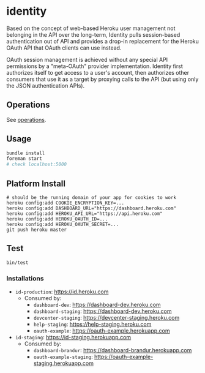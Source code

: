 # identity

Based on the concept of web-based Heroku user management not belonging in the API over the long-term, Identity pulls session-based authentication out of API and provides a drop-in replacement for the Heroku OAuth API that OAuth clients can use instead.

OAuth session management is achieved without any special API permissions by a "meta-OAuth" provider implementation. Identity first authorizes itself to get access to a user's account, then authorizes other consumers that use it as a target by proxying calls to the API (but using only the JSON authentication APIs).

## Operations

See [operations](https://github.com/heroku/identity/tree/master/operations.md).

## Usage

``` bash
bundle install
foreman start
# check localhost:5000
```

## Platform Install

```
# should be the running domain of your app for cookies to work
heroku config:add COOKIE_ENCRYPTION_KEY=...
heroku config:add DASHBOARD_URL="https://dashboard.heroku.com"
heroku config:add HEROKU_API_URL="https://api.heroku.com"
heroku config:add HEROKU_OAUTH_ID=...
heroku config:add HEROKU_OAUTH_SECRET=...
git push heroku master
```

## Test

``` bash
bin/test
```

### Installations

* `id-production`: https://id.heroku.com
    * Consumed by:
        * `dashboard-dev`: https://dashboard-dev.heroku.com
        * `dashboard-staging`: https://dashboard-dev.heroku.com
        * `devcenter-staging`: https://devcenter-staging.heroku.com
        * `help-staging`: https://help-staging.heroku.com
        * `oauth-example`: https://oauth-example.herokuapp.com
* `id-staging`: https://id-staging.herokuapp.com
    * Consumed by:
        * `dashboard-brandur`: https://dashboard-brandur.herokuapp.com
        * `oauth-example-staging`: https://oauth-example-staging.herokuapp.com
